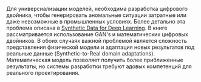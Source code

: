 Для универсиализации моделей, необходима разработка цифрового двойника, чтобы генерировать аномальные ситуации затратные или даже невозможные в промышленных условиях. 
Более детально эта проблема описана в [Synthetic Data for Deep Learning](https://arxiv.org/pdf/1909.11512.pdf). В книге рассматривается использование GAN's и математических цифровых двойников. В обоих случаях важной проблемой является сложность представления физической модели и адаптация новых результатов под реальные данные (Synthetic-to-Real domain adaptations).
Математическая модель позволяет получить более приближенные результаты, но системы разработки требуют адовых компетенций для реального проектирования. 
